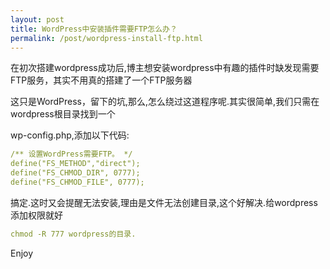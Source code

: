 ```yaml
---
layout: post
title: WordPress中安装插件需要FTP怎么办？
permalink: /post/wordpress-install-ftp.html
---
```


在初次搭建wordpress成功后,博主想安装wordpress中有趣的插件时缺发现需要FTP服务，其实不用真的搭建了一个FTP服务器

<!--more-->

这只是WordPress，留下的坑,那么,怎么绕过这道程序呢.其实很简单,我们只需在wordpress根目录找到一个

wp-config.php,添加以下代码:

```yml
/** 设置WordPress需要FTP。 */
define("FS_METHOD","direct");
define("FS_CHMOD_DIR", 0777);
define("FS_CHMOD_FILE", 0777);
```

搞定.这时又会提醒无法安装,理由是文件无法创建目录,这个好解决.给wordpress添加权限就好

```yml
chmod -R 777 wordpress的目录.
```

Enjoy
